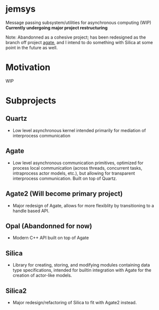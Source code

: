 # jemsys
Message passing subsystem/utilities for asynchronous computing (WIP)
**Currently undergoing major project restructuring**

Note: Abandonned as a cohesive project; has been redesigned as the branch off project [agate](https://github.com/maxwelliverson/agate), and I intend to do something with Silica at some point in the future as well.

# Motivation
WIP

# Subprojects
## Quartz
- Low level asynchronous kernel intended primarily for mediation of interprocess communication
## Agate
- Low level asynchronous communication primitives, optimized for process local communication 
(across threads, concurrent tasks, intraprocess actor models, etc.), but allowing for transparent interprocess communication. Built on top of Quartz.
## Agate2 (Will become primary project)
- Major redesign of Agate, allows for more flexiblity by transitioning to a handle based API.
## Opal (Abandonned for now)
- Modern C++ API built on top of Agate
## Silica 
- Library for creating, storing, and modifying modules containing data type specifications, intended for builtin integration with Agate for the creation of actor-like models.
## Silica2
- Major redesign/refactoring of Silica to fit with Agate2 instead.
